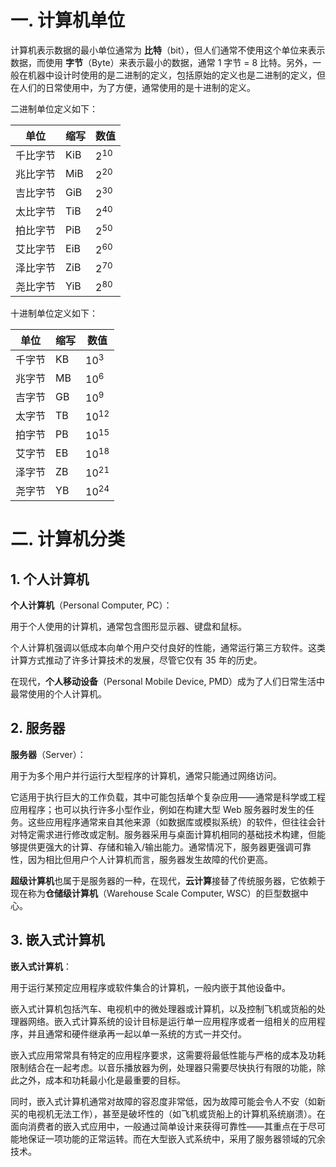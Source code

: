 # 一. 计算机单位

计算机表示数据的最小单位通常为 **比特**（bit），但人们通常不使用这个单位来表示数据，而使用 **字节**（Byte）来表示最小的数据，通常 1 字节 = 8 比特。另外，一般在机器中设计时使用的是二进制的定义，包括原始的定义也是二进制的定义，但在人们的日常使用中，为了方便，通常使用的是十进制的定义。

二进制单位定义如下：

| 单位     | 缩写 | 数值     |
| -------- | ---- | -------- |
| 千比字节 | KiB  | $2^{10}$ |
| 兆比字节 | MiB  | $2^{20}$ |
| 吉比字节 | GiB  | $2^{30}$ |
| 太比字节 | TiB  | $2^{40}$ |
| 拍比字节 | PiB  | $2^{50}$ |
| 艾比字节 | EiB  | $2^{60}$ |
| 泽比字节 | ZiB  | $2^{70}$ |
| 尧比字节 | YiB  | $2^{80}$ |

十进制单位定义如下：

| 单位   | 缩写 | 数值      |
| ------ | ---- | --------- |
| 千字节 | KB   | $10^3$    |
| 兆字节 | MB   | $10^6$    |
| 吉字节 | GB   | $10^9$    |
| 太字节 | TB   | $10^{12}$ |
| 拍字节 | PB   | $10^{15}$ |
| 艾字节 | EB   | $10^{18}$ |
| 泽字节 | ZB   | $10^{21}$ |
| 尧字节 | YB   | $10^{24}$ |



# 二. 计算机分类

## 1. 个人计算机

**个人计算机**（Personal Computer, PC）：

用于个人使用的计算机，通常包含图形显示器、键盘和鼠标。

个人计算机强调以低成本向单个用户交付良好的性能，通常运行第三方软件。这类计算方式推动了许多计算技术的发展，尽管它仅有 35 年的历史。

在现代，**个人移动设备**（Personal Mobile Device, PMD）成为了人们日常生活中最常使用的个人计算机。



## 2. 服务器

**服务器**（Server）：

用于为多个用户并行运行大型程序的计算机，通常只能通过网络访问。

它适用于执行巨大的工作负载，其中可能包括单个复杂应用——通常是科学或工程应用程序；也可以执行许多小型作业，例如在构建大型 Web 服务器时发生的任务。这些应用程序通常来自其他来源（如数据库或模拟系统）的软件，但往往会针对特定需求进行修改或定制。服务器采用与桌面计算机相同的基础技术构建，但能够提供更强大的计算、存储和输入/输出能力。通常情况下，服务器更强调可靠性，因为相比但用户个人计算机而言，服务器发生故障的代价更高。

**超级计算机**也属于是服务器的一种，在现代，**云计算**接替了传统服务器，它依赖于现在称为**仓储级计算机**（Warehouse Scale Computer, WSC）的巨型数据中心。



## 3. 嵌入式计算机

**嵌入式计算机**：

用于运行某预定应用程序或软件集合的计算机，一般内嵌于其他设备中。

嵌入式计算机包括汽车、电视机中的微处理器或计算机，以及控制飞机或货船的处理器网络。嵌入式计算系统的设计目标是运行单一应用程序或者一组相关的应用程序，并且通常和硬件继承再一起以单一系统的方式一并交付。

嵌入式应用常常具有特定的应用程序要求，这需要将最低性能与严格的成本及功耗限制结合在一起考虑。以音乐播放器为例，处理器只需要尽快执行有限的功能，除此之外，成本和功耗最小化是最重要的目标。

同时，嵌入式计算机通常对故障的容忍度非常低，因为故障可能会令人不安（如新买的电视机无法工作），甚至是破坏性的（如飞机或货船上的计算机系统崩溃）。在面向消费者的嵌入式应用中，一般通过简单设计来获得可靠性——其重点在于尽可能地保证一项功能的正常运转。而在大型嵌入式系统中，采用了服务器领域的冗余技术。